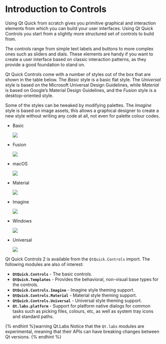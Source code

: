 # Introduction to Controls

Using Qt Quick from scratch gives you primitive graphical and interaction elements from which you can build your user interfaces. Using Qt Quick Controls you start from a slightly more structured set of controls to build from. 

The controls range from simple text labels and buttons to more complex ones such as sliders and dials. These elements are handy if you want to create a user interface based on classic interaction patterns, as they provide a good foundation to stand on.

Qt Quick Controls come with a number of styles out of the box that are shown in the table below. The *Basic* style is a basic flat style. The *Universal* style is based on the Microsoft Universal Design Guidelines, while *Material* is based on Google’s Material Design Guidelines, and the *Fusion* style is a desktop-oriented style.

Some of the styles can be tweaked by modifying palettes. The *Imagine* style is based on image assets, this allows a graphical designer to create a new style without writing any code at all, not even for palette colour codes.

* Basic
    
    ![](./assets/style-basic.png)

* Fusion

    ![](././assets/style-fusion.png)

* macOS

    ![](././assets/style-imagine.png)

* Material

    ![](././assets/style-material.png)

* Imagine

    ![](././assets/style-imagine.png)

* Windows

    ![](././assets/style-imagine.png)
    
* Universal
    
    ![](./assets/style-universal.png)

Qt Quick Controls 2 is available from the `QtQuick.Controls` import. The following modules are also of interest:

* **`QtQuick.Controls`** - The basic controls.
* **`QtQuick.Templates`** - Provides the behavioral, non-visual base types for the controls.
* **`QtQuick.Controls.Imagine`** - Imagine style theming support.
* **`QtQuick.Controls.Material`** - Material style theming support.
* **`QtQuick.Controls.Universal`** - Universal style theming support.
* **`Qt.labs.platform`** - Support for platform native dialogs for common tasks such as picking files, colours, etc, as well as system tray icons and standard paths.

{% endhint %}warning Qt.Labs
Notice that the `Qt.labs` modules are experimental, meaning that their APIs can have breaking changes between Qt versions.
{% endhint %}

